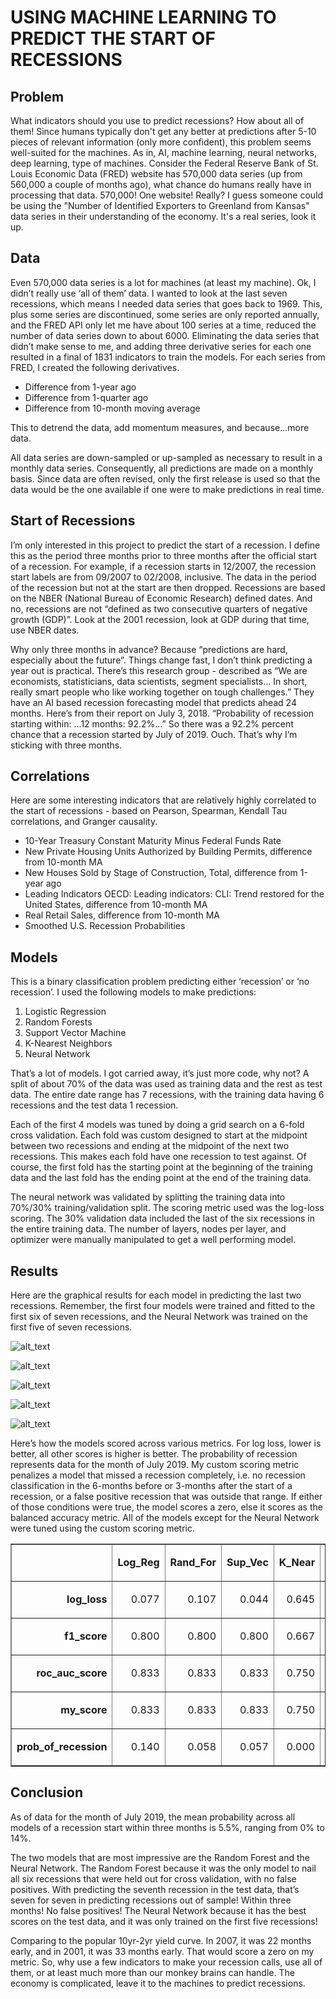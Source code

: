 <!--
.. title: Predicting Recessions
.. slug: predicting-recessions
.. date: 2019-08-27 20:10:17 UTC-05:00
.. tags: 
.. category: 
.. link: 
.. description: 
.. type: text
-->





# USING MACHINE LEARNING TO PREDICT THE START OF RECESSIONS


## Problem

What indicators should you use to predict recessions? How about all of them! Since humans typically don't get any better at predictions after 5-10 pieces of relevant information (only more confident), this problem seems well-suited for the machines. As in, AI, machine learning, neural networks, deep learning, type of machines. Consider the Federal Reserve Bank of St. Louis Economic Data (FRED) website has 570,000 data series (up from 560,000 a couple of months ago), what chance do humans really have in processing that data. 570,000! One website! Really? I guess someone could be using the "Number of Identified Exporters to Greenland from Kansas" data series in their understanding of the economy. It's a real series, look it up.


## Data

Even 570,000 data series is a lot for machines (at least my machine). Ok, I didn’t really use ‘all of them’ data. I wanted to look at the last seven recessions, which means I needed data series that goes back to 1969. This, plus some series are discontinued, some series are only reported annually, and the FRED API only let me have about 100 series at a time, reduced the number of data series down to about 6000. Eliminating the data series that didn’t make sense to me, and adding three derivative series for each one resulted in a final of 1831 indicators to train the models. For each series from FRED, I created the following derivatives.



*   Difference from 1-year ago
*   Difference from 1-quarter ago
*   Difference from 10-month moving average

This to detrend the data, add momentum measures, and because...more data. 

All data series are down-sampled or up-sampled as necessary to result in a monthly data series. Consequently, all predictions are made on a monthly basis. Since data are often revised, only the first release is used so that the data would be the one available if one were to make predictions in real time. 


## Start of Recessions

I’m only interested in this project to predict the start of a recession. I define this as the period three months prior to three months after the official start of a recession. For example, if a recession starts in 12/2007, the recession start labels are from 09/2007 to 02/2008, inclusive. The data in the period of the recession but not at the start are then dropped. Recessions are based on the NBER (National Bureau of Economic Research) defined dates. And no, recessions are not “defined as two consecutive quarters of negative growth (GDP)”. Look at the 2001 recession, look at GDP during that time, use NBER dates.

Why only three months in advance? Because “predictions are hard, especially about the future”. Things change fast, I don’t think predicting a year out is practical. There’s this research group - described as “We are economists, statisticians, data scientists, segment specialists… In short, really smart people who like working together on tough challenges.” They have an AI based recession forecasting model that predicts ahead 24 months. Here’s from their report on July 3, 2018. “Probability of recession starting within: ...12 months:  92.2%...” So there was a 92.2% percent chance that a recession started by July of 2019. Ouch. That’s why I’m sticking with three months.


## Correlations

Here are some interesting indicators that are relatively highly correlated to the start of recessions - based on Pearson, Spearman, Kendall Tau correlations, and Granger causality.



*   10-Year Treasury Constant Maturity Minus Federal Funds Rate
*   New Private Housing Units Authorized by Building Permits, difference from 10-month MA
*   New Houses Sold by Stage of Construction, Total, difference from 1-year ago
*   Leading Indicators OECD: Leading indicators: CLI: Trend restored for the United States, difference from 10-month MA
*   Real Retail Sales, difference from 10-month MA
*   Smoothed U.S. Recession Probabilities


## Models

This is a binary classification problem predicting either ‘recession’ or ‘no recession’. I used the following models to make predictions:



1. Logistic Regression
2. Random Forests
3. Support Vector Machine
4. K-Nearest Neighbors
5. Neural Network

That’s a lot of models. I got carried away, it’s just more code, why not? A split of about 70% of the data was used as training data and the rest as test data. The entire date range has 7 recessions, with the training data having 6 recessions and the test data 1 recession.

Each of the first 4 models was tuned by doing a grid search on a 6-fold cross validation. Each fold was custom designed to start at the midpoint between two recessions and ending at the midpoint of the next two recessions. This makes each fold have one recession to test against. Of course, the first fold has the starting point at the beginning of the training data and the last fold has the ending point at the end of the training data.

The neural network was validated by splitting the training data into 70%/30% training/validation split. The scoring metric used was the log-loss scoring. The 30% validation data included the last of the six recessions in the entire training data. The number of layers, nodes per layer, and optimizer were manually manipulated to get a well performing model.


## Results

Here are the graphical results for each model in predicting the last two recessions. Remember, the first four models were trained and fitted to the first six of seven recessions, and the Neural Network was trained on the first five of seven recessions.






![alt_text](/images/recession-blog0.png "")






![alt_text](/images/recession-blog1.png "")






![alt_text](/images/recession-blog2.png "")







![alt_text](/images/recession-blog3.png "")





![alt_text](/images/recession-blog4.png "")


Here’s how the models scored across various metrics. For log loss, lower is better, all other scores is higher is better. The probability of recession  represents data for the month of July 2019. My custom scoring metric penalizes a model that missed a recession completely, i.e. no recession classification in the 6-months before or 3-months after the start of a recession, or a false positive recession that was outside that range. If either of those conditions were true, the model scores a zero, else it scores as the balanced accuracy metric. All of the models except for the Neural Network were tuned using the custom scoring metric.


<table border="1" cellspacing="3" cellpadding="3">
  <tr>
   <td>
   </td>
   <td><p style="text-align: right">
<strong>Log_Reg</strong></p>

   </td>
   <td><p style="text-align: right">
<strong>Rand_For</strong></p>

   </td>
   <td><p style="text-align: right">
<strong>Sup_Vec</strong></p>

   </td>
   <td><p style="text-align: right">
<strong>K_Near</strong></p>

   </td>
   <td><p style="text-align: right">
<strong>Neur_Net</strong></p>

   </td>
   <td><p style="text-align: right">
<strong>Mean</strong></p>

   </td>
  </tr>
  <tr>
   <td><p style="text-align: right">
<strong>log_loss</strong></p>

   </td>
   <td><p style="text-align: right">
0.077</p>

   </td>
   <td><p style="text-align: right">
0.107</p>

   </td>
   <td><p style="text-align: right">
0.044</p>

   </td>
   <td><p style="text-align: right">
0.645</p>

   </td>
   <td><p style="text-align: right">
0.040</p>

   </td>
   <td><p style="text-align: right">
0.182</p>

   </td>
  </tr>
  <tr>
   <td><p style="text-align: right">
<strong>f1_score</strong></p>

   </td>
   <td><p style="text-align: right">
0.800</p>

   </td>
   <td><p style="text-align: right">
0.800</p>

   </td>
   <td><p style="text-align: right">
0.800</p>

   </td>
   <td><p style="text-align: right">
0.667</p>

   </td>
   <td><p style="text-align: right">
1.000</p>

   </td>
   <td><p style="text-align: right">
0.813</p>

   </td>
  </tr>
  <tr>
   <td><p style="text-align: right">
<strong>roc_auc_score</strong></p>

   </td>
   <td><p style="text-align: right">
0.833</p>

   </td>
   <td><p style="text-align: right">
0.833</p>

   </td>
   <td><p style="text-align: right">
0.833</p>

   </td>
   <td><p style="text-align: right">
0.750</p>

   </td>
   <td><p style="text-align: right">
1.000</p>

   </td>
   <td><p style="text-align: right">
0.850</p>

   </td>
  </tr>
  <tr>
   <td><p style="text-align: right">
<strong>my_score</strong></p>

   </td>
   <td><p style="text-align: right">
0.833</p>

   </td>
   <td><p style="text-align: right">
0.833</p>

   </td>
   <td><p style="text-align: right">
0.833</p>

   </td>
   <td><p style="text-align: right">
0.750</p>

   </td>
   <td><p style="text-align: right">
1.000</p>

   </td>
   <td><p style="text-align: right">
0.850</p>

   </td>
  </tr>
  <tr>
   <td><p style="text-align: right">
<strong>prob_of_recession</strong></p>

   </td>
   <td><p style="text-align: right">
0.140</p>

   </td>
   <td><p style="text-align: right">
0.058</p>

   </td>
   <td><p style="text-align: right">
0.057</p>

   </td>
   <td><p style="text-align: right">
0.000</p>

   </td>
   <td><p style="text-align: right">
0.019</p>

   </td>
   <td><p style="text-align: right">
0.055</p>

   </td>
  </tr>
</table>


###
## Conclusion

As of data for the month of July 2019, the mean probability across all models of a recession start within three months is 5.5%, ranging from 0% to 14%. 

The two models that are most impressive are the Random Forest and the Neural Network. The Random Forest because it was the only model to nail all six recessions that were held out for cross validation, with no false positives. With predicting the seventh recession in the test data, that’s seven for seven in predicting recessions out of sample! Within three months! No false positives! The Neural Network because it has the best scores on the test data, and it was only trained on the first five recessions!

Comparing to the popular 10yr-2yr yield curve. In 2007, it was 22 months early, and in 2001, it was 33 months early. That would score a zero on my metric. So, why use a few indicators to make your recession calls, use all of them, or at least much more than our monkey brains can handle. The economy is complicated, leave it to the machines to predict recessions.


<!-- Docs to Markdown version 1.0β17 -->
